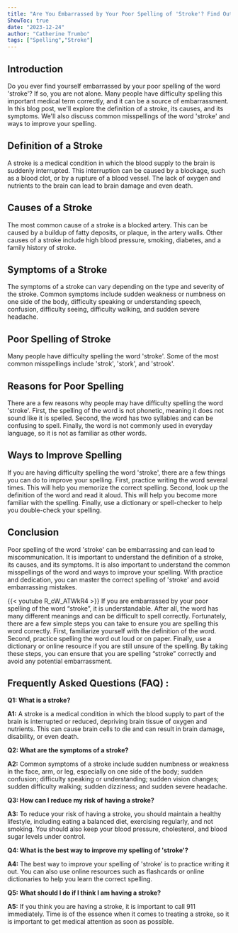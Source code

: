 ```yaml
---
title: "Are You Embarrassed by Your Poor Spelling of 'Stroke'? Find Out Now!"
ShowToc: true 
date: "2023-12-24"
author: "Catherine Trumbo" 
tags: ["Spelling","Stroke"]
---
```

## Introduction

Do you ever find yourself embarrassed by your poor spelling of the word 'stroke'? If so, you are not alone. Many people have difficulty spelling this important medical term correctly, and it can be a source of embarrassment. In this blog post, we'll explore the definition of a stroke, its causes, and its symptoms. We'll also discuss common misspellings of the word 'stroke' and ways to improve your spelling. 

## Definition of a Stroke

A stroke is a medical condition in which the blood supply to the brain is suddenly interrupted. This interruption can be caused by a blockage, such as a blood clot, or by a rupture of a blood vessel. The lack of oxygen and nutrients to the brain can lead to brain damage and even death. 

## Causes of a Stroke

The most common cause of a stroke is a blocked artery. This can be caused by a buildup of fatty deposits, or plaque, in the artery walls. Other causes of a stroke include high blood pressure, smoking, diabetes, and a family history of stroke. 

## Symptoms of a Stroke

The symptoms of a stroke can vary depending on the type and severity of the stroke. Common symptoms include sudden weakness or numbness on one side of the body, difficulty speaking or understanding speech, confusion, difficulty seeing, difficulty walking, and sudden severe headache. 

## Poor Spelling of Stroke

Many people have difficulty spelling the word 'stroke'. Some of the most common misspellings include 'strok', 'stork', and 'strook'. 

## Reasons for Poor Spelling

There are a few reasons why people may have difficulty spelling the word 'stroke'. First, the spelling of the word is not phonetic, meaning it does not sound like it is spelled. Second, the word has two syllables and can be confusing to spell. Finally, the word is not commonly used in everyday language, so it is not as familiar as other words. 

## Ways to Improve Spelling

If you are having difficulty spelling the word 'stroke', there are a few things you can do to improve your spelling. First, practice writing the word several times. This will help you memorize the correct spelling. Second, look up the definition of the word and read it aloud. This will help you become more familiar with the spelling. Finally, use a dictionary or spell-checker to help you double-check your spelling. 

## Conclusion

Poor spelling of the word 'stroke' can be embarrassing and can lead to miscommunication. It is important to understand the definition of a stroke, its causes, and its symptoms. It is also important to understand the common misspellings of the word and ways to improve your spelling. With practice and dedication, you can master the correct spelling of 'stroke' and avoid embarrassing mistakes.

{{< youtube R_cW_ATWkR4 >}} 
If you are embarrassed by your poor spelling of the word “stroke”, it is understandable. After all, the word has many different meanings and can be difficult to spell correctly. Fortunately, there are a few simple steps you can take to ensure you are spelling this word correctly. First, familiarize yourself with the definition of the word. Second, practice spelling the word out loud or on paper. Finally, use a dictionary or online resource if you are still unsure of the spelling. By taking these steps, you can ensure that you are spelling “stroke” correctly and avoid any potential embarrassment.

## Frequently Asked Questions (FAQ) :
**Q1: What is a stroke?**

**A1:** A stroke is a medical condition in which the blood supply to part of the brain is interrupted or reduced, depriving brain tissue of oxygen and nutrients. This can cause brain cells to die and can result in brain damage, disability, or even death. 

**Q2: What are the symptoms of a stroke?**

**A2:** Common symptoms of a stroke include sudden numbness or weakness in the face, arm, or leg, especially on one side of the body; sudden confusion; difficulty speaking or understanding; sudden vision changes; sudden difficulty walking; sudden dizziness; and sudden severe headache. 

**Q3: How can I reduce my risk of having a stroke?**

**A3:** To reduce your risk of having a stroke, you should maintain a healthy lifestyle, including eating a balanced diet, exercising regularly, and not smoking. You should also keep your blood pressure, cholesterol, and blood sugar levels under control. 

**Q4: What is the best way to improve my spelling of 'stroke'?**

**A4:** The best way to improve your spelling of 'stroke' is to practice writing it out. You can also use online resources such as flashcards or online dictionaries to help you learn the correct spelling. 

**Q5: What should I do if I think I am having a stroke?**

**A5:** If you think you are having a stroke, it is important to call 911 immediately. Time is of the essence when it comes to treating a stroke, so it is important to get medical attention as soon as possible.





